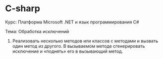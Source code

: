 # C-sharp
Курс: Платформа Microsoft .NET и язык программирования C#

Тема: Обработка исключений

1.	Реализовать несколько методов или классов с методами и вызвать один метод из другого. В вызываемом методе сгенерировать исключение и «поднять» его в вызывающий метод.

